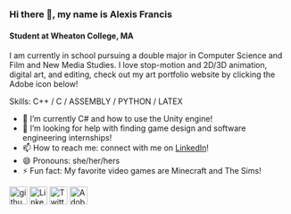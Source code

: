 ### Hi there 👋, my name is Alexis Francis
#### Student at Wheaton College, MA
I am currently in school pursuing a double major in Computer Science and Film and New Media Studies. I love stop-motion and 2D/3D animation, digital art, and editing, check out my art portfolio website by clicking the Adobe icon below! 

Skills: C++ / C / ASSEMBLY / PYTHON / LATEX

- 🌱 I’m currently C# and how to use the Unity engine! 
- 🤔 I’m looking for help with finding game design and software engineering internships! 
- 📫 How to reach me: connect with me on [LinkedIn](https://www.linkedin.com/in/alexiskfrancis/)! 
- 😄 Pronouns: she/her/hers 
- ⚡ Fun fact: My favorite video games are Minecraft and The Sims! 


<a href="https://github.com/alexisf3142"><img alt="github" title="github" height="32" width="32" src="https://raw.githubusercontent.com/peterthehan/peterthehan/f9fd89c63d9f8c577d9a5c2c08dfd443b60bc4fa/assets/github.svg"></a>
<a href="https://www.linkedin.com/in/alexiskfrancis/"><img alt="LinkedIn" title="LinkedIn" height="32" width="32" src="https://raw.githubusercontent.com/peterthehan/peterthehan/f9fd89c63d9f8c577d9a5c2c08dfd443b60bc4fa/assets/linkedin.svg"></a>
<a href="https://twitter.com/alexiskfrancis"><img alt="Twitter" title="Twitter" height="32" width="32" src="https://raw.githubusercontent.com/peterthehan/peterthehan/f9fd89c63d9f8c577d9a5c2c08dfd443b60bc4fa/assets/twitter.svg"></a>
<a href="https://alexisfrancis.myportfolio.com/"><img alt="Adobe Portfolio" title="Adobe Portfolio" height="32" width="32" src="https://iconape.com/wp-content/files/vk/369251/svg/adobe-logo-icon-png-svg.png"></a>





<!---
alexisf3142/alexisf3142 is a ✨ special ✨ repository because its `README.md` (this file) appears on your GitHub profile.
You can click the Preview link to take a look at your changes.
--->

